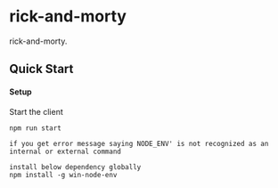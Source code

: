 # rick-and-morty

rick-and-morty.

## Quick Start

#### Setup

Start the client
```
npm run start

if you get error message saying NODE_ENV' is not recognized as an internal or external command

install below dependency globally
npm install -g win-node-env

```
